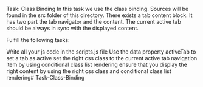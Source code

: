 Task: Class Binding
In this task we use the class binding. Sources will be found in the src folder of this directory. There exists a tab content block. It has two part the tab navigator and the content. The current active tab should be always in sync with the displayed content.

Fulfill the following tasks:

 Write all your js code in the scripts.js file
 Use the data property activeTab to set a tab as active
 set the right css class to the current active tab navigation item by using conditional class list rendering
 ensure that you display the right content by using the right css class and conditional class list rendering# Task-Class-Binding
